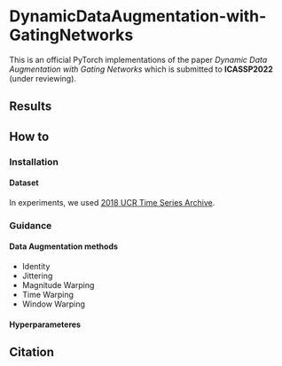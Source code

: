 # DynamicDataAugmentation-with-GatingNetworks
This is an official PyTorch implementations of the paper *Dynamic Data Augmentation with Gating Networks* which is submitted to **ICASSP2022** (under reviewing).  

## Results

## How to

### Installation

#### Dataset
In experiments, we used [2018 UCR Time Series Archive](https://www.cs.ucr.edu/~eamonn/time_series_data_2018/).  

### Guidance

#### Data Augmentation methods
* Identity
* Jittering
* Magnitude Warping
* Time Warping
* Window Warping

#### Hyperparameteres

## Citation

